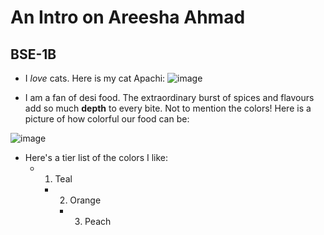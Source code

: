# An Intro on Areesha Ahmad
## BSE-1B

* I *love* cats. Here is my cat Apachi:
 ![image](https://github.com/user-attachments/assets/a7abcf6a-6ecc-4f8a-abf4-7d302b786078)

* I am a fan of desi food. The extraordinary burst of spices and flavours add so much **depth** to every bite. Not to mention the colors! Here is a picture of how colorful our food can be:

![image](https://github.com/user-attachments/assets/4af737d9-06fa-4fa8-bdf8-89b563a94aac)  

* Here's a tier list of the colors I like:
    - 1. Teal
        - 2. Orange
            - 3. Peach
        
